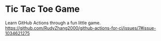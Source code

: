 # Tic Tac Toe Game

Learn GitHub Actions through a fun little game.
https://github.com/RudyZhang2000/github-actions-for-ci/issues/7#issue-1034621275
